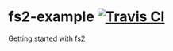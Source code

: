 # fs2-example [![Travis CI](https://travis-ci.org/statictypeddog/fs2-example.svg?branch=master)](https://travis-ci.org/statictypeddog/fs2-example) 
Getting started with fs2 